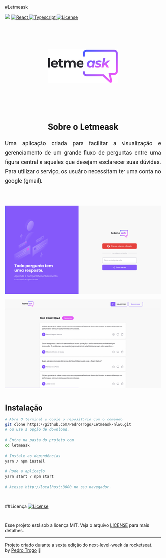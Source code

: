 #Letmeask

<p>
	<img src="https://img.shields.io/badge/made%20by-Pedro%20Trogo-835AFD">
   	<a href="https://github.com/facebook/react">
    	<img alt="React" src="https://img.shields.io/badge/-React-yellow">
  	</a>
	  <a href="https://github.com/microsoft/TypeScript">
    	<img alt="Typescript" src="https://img.shields.io/badge/-Typescript-blue">
  	</a>
   <a href="https://opensource.org/licenses/MIT">
    <img alt="License" src="https://img.shields.io/badge/license-MIT-835AFD">
  </a>
</p>

<br>
<br>
<br>
<br>

<p align="center" >
	<img src=".github/logo.svg" width="45%" alt="Letmeask">
</p>

<br>
<br>
<br>
<br>

<h2 align="center" style="font: 700 28px Roboto, sans-serif;">Sobre o Letmeask</span></h2>

<p style='text-align: justify; font: 400 18px Roboto, sans-serif; line-height: 30px'>Uma aplicação criada para facilitar a visualização e gerenciamento de um grande fluxo de perguntas entre uma figura central e aqueles que desejam esclarecer suas dúvidas. 
Para utilizar o serviço, os usuário necessitam ter uma conta no google (gmail).</p>

<br>

<br>

<p align="center">
  <img src=".github/letmeask-cover_1.png" alt="Página inicial">
</p>

<p align="center">
  <img src=".github/letmeask-cover_2.png" alt="Sala com perguntas">
</p>

<br>

<strong style="font: 700 26px Roboto, sans-serif;">Instalação</strong>

```bash
# Abra 0 terminal e copie o repositório com o comando
git clone https://github.com/PedroTrogo/Letmeask-nlw6.git
# ou use a opção de download.

# Entre na pasta do projeto com 
cd letmeask

# Instale as dependências
yarn / npm install

# Rode a aplicação
yarn start / npm start

# Acesse http://localhost:3000 no seu navegador.
```

<br>


##Licença
<a href="https://opensource.org/licenses/MIT">
    <img alt="License" src="https://img.shields.io/badge/license-MIT-6E40C9?style=flat-square">
</a>

<br>

Esse projeto está sob a licença MIT. Veja o arquivo [LICENSE](https://github.com/PedroTrogo/Letmeask-nlw6/blob/main/LICENSE) para mais detalhes.

---
Projeto criado durante a sexta edição do next-level-week da rocketseat.
<br>
by [Pedro Trogo](https://github.com/PedroTrogo) :rocket: 

<br>
<br>
<br>
